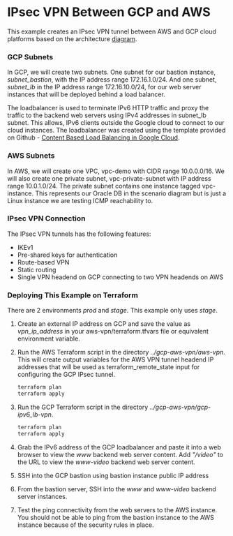 # IPsec VPN Between GCP and AWS

This example creates an IPsec VPN tunnel between AWS and GCP cloud platforms based on the architecture [diagram].

### GCP Subnets
In GCP, we will create two subnets. One subnet for our bastion instance, *subnet_bastion*, with the IP address range 172.16.1.0/24. And one subnet, *subnet_lb* in the IP address range 172.16.10.0/24, for our web server instances that will be deployed behind a load balancer.

The loadbalancer is used to terminate IPv6 HTTP traffic and proxy the traffic to the backend web servers using IPv4 addresses in subnet_lb subnet. This allows, IPv6 clients outside the Google cloud to connect to our cloud instances. The loadbalancer was created using the template provided on Github - [Content Based Load Balancing in Google Cloud].

### AWS Subnets
 In AWS, we will create one VPC, vpc-demo with CIDR range 10.0.0.0/16. We will also create one private subnet, vpc-private-subnet with IP address range 10.0.1.0/24. The private subnet contains one instance tagged vpc-instance. This represents our Oracle DB in the scenario diagram but is just a Linux instance we are testing ICMP reachability to.

### IPsec VPN Connection
The IPsec VPN tunnels has the following features:
- IKEv1
-  Pre-shared keys for authentication
- Route-based VPN
-  Static routing
-  Single VPN headend on GCP connecting to two VPN headends on AWS

### Deploying This Example on Terraform
There are 2 environments *prod* and *stage*. This example only uses *stage*.

1. Create an external IP address on GCP and save the value as *vpn_ip_address* in your aws-vpn/terraform.tfvars file or equivalent environment variable.

2. Run the AWS Terraform script in the directory *../gcp-aws-vpn/aws-vpn*. This will create output variables for the AWS VPN tunnel headend IP addresses that will be used as terraform_remote_state input for configuring the GCP IPsec tunnel.
    ```sh
    terraform plan
    terraform apply
    ```

3. Run the GCP Terraform script in the directory *../gcp-aws-vpn/gcp-ipv6_lb-vpn*.
    ```sh
    terraform plan
    terraform apply
    ```

4. Grab the IPv6 address of the GCP loadbalancer and paste it into a web browser to view the *www* backend web server content. Add *"/video"* to the URL to view the *www-video* backend web server content.

5. SSH into the GCP bastion using bastion instance public IP address

6. From the bastion server, SSH into the *www* and *www-video* backend server instances.

7. Test the ping connectivity from the web servers to the AWS instance. You should not be able to ping from the bastion instance to the AWS instance because of the security rules in place.

[diagram]: http://storage.googleapis.com/cloud-network-things/multi-cloud/ipsec/gcp-aws/aws-gcp-vpn.PNG
[Content Based Load Balancing in Google Cloud]: https://github.com/terraform-providers/terraform-provider-google/tree/master/examples/content-based-load-balancing
